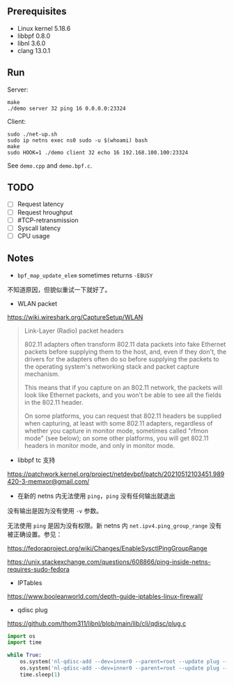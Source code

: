 ## Prerequisites

- Linux kernel 5.18.6
- libbpf 0.8.0
- libnl 3.6.0
- clang 13.0.1

## Run

Server:

```
make
./demo server 32 ping 16 0.0.0.0:23324
```

Client:

```
sudo ./net-up.sh
sudo ip netns exec ns0 sudo -u $(whoami) bash
make
sudo HOOK=1 ./demo client 32 echo 16 192.168.100.100:23324
```

See `demo.cpp` and `demo.bpf.c`.

## TODO

- [ ] Request latency
- [ ] Request hroughput
- [ ] #TCP-retransmission
- [ ] Syscall latency
- [ ] CPU usage

## Notes

- `bpf_map_update_elem` sometimes returns `-EBUSY`

不知道原因，但貌似重试一下就好了。

- WLAN packet

https://wiki.wireshark.org/CaptureSetup/WLAN

> Link-Layer (Radio) packet headers
>
> 802.11 adapters often transform 802.11 data packets into fake Ethernet packets before supplying them to the host, and, even if they don't, the drivers for the adapters often do so before supplying the packets to the operating system's networking stack and packet capture mechanism.
>
> This means that if you capture on an 802.11 network, the packets will look like Ethernet packets, and you won't be able to see all the fields in the 802.11 header.
>
> On some platforms, you can request that 802.11 headers be supplied when capturing, at least with some 802.11 adapters, regardless of whether you capture in monitor mode, sometimes called "rfmon mode" (see below); on some other platforms, you will get 802.11 headers in monitor mode, and only in monitor mode.

- libbpf tc 支持

https://patchwork.kernel.org/project/netdevbpf/patch/20210512103451.989420-3-memxor@gmail.com/

- 在新的 netns 内无法使用 `ping`，`ping` 没有任何输出就退出

没有输出是因为没有使用 `-v` 参数。

无法使用 `ping` 是因为没有权限。新 netns 内 `net.ipv4.ping_group_range` 没有被正确设置。参见：

https://fedoraproject.org/wiki/Changes/EnableSysctlPingGroupRange

https://unix.stackexchange.com/questions/608866/ping-inside-netns-requires-sudo-fedora

- IPTables

https://www.booleanworld.com/depth-guide-iptables-linux-firewall/

- qdisc plug

https://github.com/thom311/libnl/blob/main/lib/cli/qdisc/plug.c

```python
import os
import time

while True:
    os.system('nl-qdisc-add --dev=inner0 --parent=root --update plug --buffer')
    os.system('nl-qdisc-add --dev=inner0 --parent=root --update plug --release-one')
    time.sleep(1)
```
